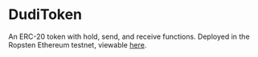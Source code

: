 # DudiToken
An ERC-20 token with hold, send, and receive functions. Deployed in the Ropsten
Ethereum testnet, viewable [here](https://ropsten.etherscan.io/token/0x983ff1730e32bb8b59e24f77a392e6e5dc7831c7).

